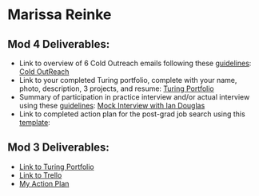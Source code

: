 # Marissa Reinke

## Mod 4 Deliverables:
* Link to overview of 6 Cold Outreach emails following these [guidelines](https://github.com/turingschool/career-development-curriculum/blob/master/module_four/cold_outreach_deliverable_guidelines.md):
[Cold OutReach](https://gist.github.com/marissa27/b78c21e05b4f8ac65d276b5076cdee8b)
* Link to your completed Turing portfolio, complete with your name, photo, description, 3 projects, and resume: 
[Turing Portfolio](https://www.turing.io/alumni/marissa-reinke)
* Summary of participation in practice interview and/or actual interview using these [guidelines](https://github.com/turingschool/career-development-curriculum/blob/master/module_four/interview_practice_reflection_guidelines.md):
[Mock Interview with Ian Douglas]()
* Link to completed action plan for the post-grad job search using this [template](https://github.com/turingschool/career-development-curriculum/blob/master/module_four/post_grad_plan.md):

## Mod 3 Deliverables:

* [Link to Turing Portfolio](https://www.turing.io/alumni/marissa-reinke)
* [Link to Trello](https://trello.com/b/R9ivGMzp/job-tracker)
* [My Action Plan](https://gist.github.com/marissa27/c1758565c6065520d57fa707e16459f2)

